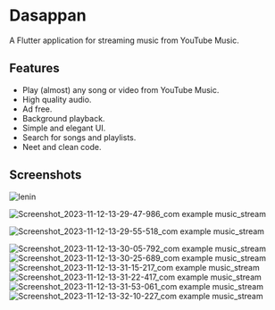 # Dasappan

A Flutter application for streaming music from YouTube Music.


## Features

- Play (almost) any song or video from YouTube Music.
- High quality audio.
- Ad free.
- Background playback.
- Simple and elegant UI.
- Search for songs and playlists.
- Neet and clean code.


## Screenshots

![lenin](https://github.com/shijinthottiyil/flutter-music-stream-app/assets/115061533/d51fcf1d-eb04-48de-9e54-88da365fb475)

![Screenshot_2023-11-12-13-29-47-986_com example music_stream](https://github.com/shijinthottiyil/flutter-music-stream-app/assets/115061533/e3582ca7-5a9c-4250-98a4-793f10cc3aa0)

![Screenshot_2023-11-12-13-29-55-518_com example music_stream](https://github.com/shijinthottiyil/flutter-music-stream-app/assets/115061533/a269cf61-1caa-4d0c-8df6-413d8944a38a)



![Screenshot_2023-11-12-13-30-05-792_com example music_stream](https://github.com/shijinthottiyil/flutter-music-stream-app/assets/115061533/292e7dcc-fae9-4d3e-9752-4fa99752e5e3)
![Screenshot_2023-11-12-13-30-25-689_com example music_stream](https://github.com/shijinthottiyil/flutter-music-stream-app/assets/115061533/174a7135-4615-4427-9f7a-73015ed6a827)
![Screenshot_2023-11-12-13-31-15-217_com example music_stream](https://github.com/shijinthottiyil/flutter-music-stream-app/assets/115061533/7c620f6b-65ad-4e0f-ad2a-6c896c185c82)
![Screenshot_2023-11-12-13-31-22-417_com example music_stream](https://github.com/shijinthottiyil/flutter-music-stream-app/assets/115061533/9db22e61-de33-45c8-a4ed-299de0777e92)
![Screenshot_2023-11-12-13-31-53-061_com example music_stream](https://github.com/shijinthottiyil/flutter-music-stream-app/assets/115061533/88b4522d-3f24-4dad-b475-d09e9123d5c7)
![Screenshot_2023-11-12-13-32-10-227_com example music_stream](https://github.com/shijinthottiyil/flutter-music-stream-app/assets/115061533/6069a5a9-a814-4658-840b-ae031a36b72a)

